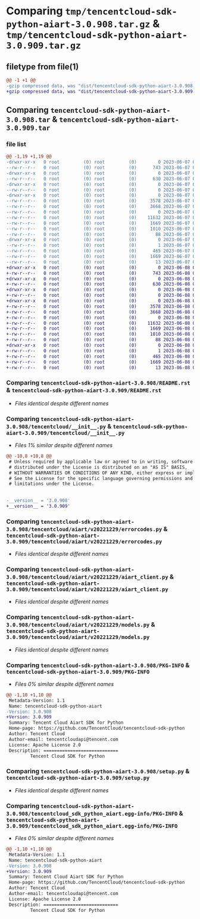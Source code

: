 # Comparing `tmp/tencentcloud-sdk-python-aiart-3.0.908.tar.gz` & `tmp/tencentcloud-sdk-python-aiart-3.0.909.tar.gz`

## filetype from file(1)

```diff
@@ -1 +1 @@
-gzip compressed data, was "dist/tencentcloud-sdk-python-aiart-3.0.908.tar", last modified: Wed Jun  7 00:14:31 2023, max compression
+gzip compressed data, was "dist/tencentcloud-sdk-python-aiart-3.0.909.tar", last modified: Thu Jun  8 00:15:38 2023, max compression
```

## Comparing `tencentcloud-sdk-python-aiart-3.0.908.tar` & `tencentcloud-sdk-python-aiart-3.0.909.tar`

### file list

```diff
@@ -1,19 +1,19 @@
-drwxr-xr-x   0 root         (0) root         (0)        0 2023-06-07 00:14:31.000000 tencentcloud-sdk-python-aiart-3.0.908/
--rw-r--r--   0 root         (0) root         (0)      743 2023-06-07 00:14:31.000000 tencentcloud-sdk-python-aiart-3.0.908/README.rst
-drwxr-xr-x   0 root         (0) root         (0)        0 2023-06-07 00:14:31.000000 tencentcloud-sdk-python-aiart-3.0.908/tencentcloud/
--rw-r--r--   0 root         (0) root         (0)      630 2023-06-07 00:14:31.000000 tencentcloud-sdk-python-aiart-3.0.908/tencentcloud/__init__.py
-drwxr-xr-x   0 root         (0) root         (0)        0 2023-06-07 00:14:31.000000 tencentcloud-sdk-python-aiart-3.0.908/tencentcloud/aiart/
--rw-r--r--   0 root         (0) root         (0)        0 2023-06-07 00:14:31.000000 tencentcloud-sdk-python-aiart-3.0.908/tencentcloud/aiart/__init__.py
-drwxr-xr-x   0 root         (0) root         (0)        0 2023-06-07 00:14:31.000000 tencentcloud-sdk-python-aiart-3.0.908/tencentcloud/aiart/v20221229/
--rw-r--r--   0 root         (0) root         (0)     3578 2023-06-07 00:14:31.000000 tencentcloud-sdk-python-aiart-3.0.908/tencentcloud/aiart/v20221229/errorcodes.py
--rw-r--r--   0 root         (0) root         (0)     3668 2023-06-07 00:14:31.000000 tencentcloud-sdk-python-aiart-3.0.908/tencentcloud/aiart/v20221229/aiart_client.py
--rw-r--r--   0 root         (0) root         (0)        0 2023-06-07 00:14:31.000000 tencentcloud-sdk-python-aiart-3.0.908/tencentcloud/aiart/v20221229/__init__.py
--rw-r--r--   0 root         (0) root         (0)    11632 2023-06-07 00:14:31.000000 tencentcloud-sdk-python-aiart-3.0.908/tencentcloud/aiart/v20221229/models.py
--rw-r--r--   0 root         (0) root         (0)     1669 2023-06-07 00:14:31.000000 tencentcloud-sdk-python-aiart-3.0.908/PKG-INFO
--rw-r--r--   0 root         (0) root         (0)     1010 2023-06-07 00:14:31.000000 tencentcloud-sdk-python-aiart-3.0.908/setup.py
--rw-r--r--   0 root         (0) root         (0)       88 2023-06-07 00:14:31.000000 tencentcloud-sdk-python-aiart-3.0.908/setup.cfg
-drwxr-xr-x   0 root         (0) root         (0)        0 2023-06-07 00:14:31.000000 tencentcloud-sdk-python-aiart-3.0.908/tencentcloud_sdk_python_aiart.egg-info/
--rw-r--r--   0 root         (0) root         (0)        1 2023-06-07 00:14:31.000000 tencentcloud-sdk-python-aiart-3.0.908/tencentcloud_sdk_python_aiart.egg-info/dependency_links.txt
--rw-r--r--   0 root         (0) root         (0)      465 2023-06-07 00:14:31.000000 tencentcloud-sdk-python-aiart-3.0.908/tencentcloud_sdk_python_aiart.egg-info/SOURCES.txt
--rw-r--r--   0 root         (0) root         (0)     1669 2023-06-07 00:14:31.000000 tencentcloud-sdk-python-aiart-3.0.908/tencentcloud_sdk_python_aiart.egg-info/PKG-INFO
--rw-r--r--   0 root         (0) root         (0)       13 2023-06-07 00:14:31.000000 tencentcloud-sdk-python-aiart-3.0.908/tencentcloud_sdk_python_aiart.egg-info/top_level.txt
+drwxr-xr-x   0 root         (0) root         (0)        0 2023-06-08 00:15:38.000000 tencentcloud-sdk-python-aiart-3.0.909/
+-rw-r--r--   0 root         (0) root         (0)      743 2023-06-08 00:15:32.000000 tencentcloud-sdk-python-aiart-3.0.909/README.rst
+drwxr-xr-x   0 root         (0) root         (0)        0 2023-06-08 00:15:38.000000 tencentcloud-sdk-python-aiart-3.0.909/tencentcloud/
+-rw-r--r--   0 root         (0) root         (0)      630 2023-06-08 00:15:33.000000 tencentcloud-sdk-python-aiart-3.0.909/tencentcloud/__init__.py
+drwxr-xr-x   0 root         (0) root         (0)        0 2023-06-08 00:15:38.000000 tencentcloud-sdk-python-aiart-3.0.909/tencentcloud/aiart/
+-rw-r--r--   0 root         (0) root         (0)        0 2023-06-08 00:15:33.000000 tencentcloud-sdk-python-aiart-3.0.909/tencentcloud/aiart/__init__.py
+drwxr-xr-x   0 root         (0) root         (0)        0 2023-06-08 00:15:38.000000 tencentcloud-sdk-python-aiart-3.0.909/tencentcloud/aiart/v20221229/
+-rw-r--r--   0 root         (0) root         (0)     3578 2023-06-08 00:15:34.000000 tencentcloud-sdk-python-aiart-3.0.909/tencentcloud/aiart/v20221229/errorcodes.py
+-rw-r--r--   0 root         (0) root         (0)     3668 2023-06-08 00:15:34.000000 tencentcloud-sdk-python-aiart-3.0.909/tencentcloud/aiart/v20221229/aiart_client.py
+-rw-r--r--   0 root         (0) root         (0)        0 2023-06-08 00:15:34.000000 tencentcloud-sdk-python-aiart-3.0.909/tencentcloud/aiart/v20221229/__init__.py
+-rw-r--r--   0 root         (0) root         (0)    11632 2023-06-08 00:15:34.000000 tencentcloud-sdk-python-aiart-3.0.909/tencentcloud/aiart/v20221229/models.py
+-rw-r--r--   0 root         (0) root         (0)     1669 2023-06-08 00:15:38.000000 tencentcloud-sdk-python-aiart-3.0.909/PKG-INFO
+-rw-r--r--   0 root         (0) root         (0)     1010 2023-06-08 00:15:32.000000 tencentcloud-sdk-python-aiart-3.0.909/setup.py
+-rw-r--r--   0 root         (0) root         (0)       88 2023-06-08 00:15:38.000000 tencentcloud-sdk-python-aiart-3.0.909/setup.cfg
+drwxr-xr-x   0 root         (0) root         (0)        0 2023-06-08 00:15:38.000000 tencentcloud-sdk-python-aiart-3.0.909/tencentcloud_sdk_python_aiart.egg-info/
+-rw-r--r--   0 root         (0) root         (0)        1 2023-06-08 00:15:38.000000 tencentcloud-sdk-python-aiart-3.0.909/tencentcloud_sdk_python_aiart.egg-info/dependency_links.txt
+-rw-r--r--   0 root         (0) root         (0)      465 2023-06-08 00:15:38.000000 tencentcloud-sdk-python-aiart-3.0.909/tencentcloud_sdk_python_aiart.egg-info/SOURCES.txt
+-rw-r--r--   0 root         (0) root         (0)     1669 2023-06-08 00:15:38.000000 tencentcloud-sdk-python-aiart-3.0.909/tencentcloud_sdk_python_aiart.egg-info/PKG-INFO
+-rw-r--r--   0 root         (0) root         (0)       13 2023-06-08 00:15:38.000000 tencentcloud-sdk-python-aiart-3.0.909/tencentcloud_sdk_python_aiart.egg-info/top_level.txt
```

### Comparing `tencentcloud-sdk-python-aiart-3.0.908/README.rst` & `tencentcloud-sdk-python-aiart-3.0.909/README.rst`

 * *Files identical despite different names*

### Comparing `tencentcloud-sdk-python-aiart-3.0.908/tencentcloud/__init__.py` & `tencentcloud-sdk-python-aiart-3.0.909/tencentcloud/__init__.py`

 * *Files 1% similar despite different names*

```diff
@@ -10,8 +10,8 @@
 # Unless required by applicable law or agreed to in writing, software
 # distributed under the License is distributed on an "AS IS" BASIS,
 # WITHOUT WARRANTIES OR CONDITIONS OF ANY KIND, either express or implied.
 # See the License for the specific language governing permissions and
 # limitations under the License.
 
 
-__version__ = '3.0.908'
+__version__ = '3.0.909'
```

### Comparing `tencentcloud-sdk-python-aiart-3.0.908/tencentcloud/aiart/v20221229/errorcodes.py` & `tencentcloud-sdk-python-aiart-3.0.909/tencentcloud/aiart/v20221229/errorcodes.py`

 * *Files identical despite different names*

### Comparing `tencentcloud-sdk-python-aiart-3.0.908/tencentcloud/aiart/v20221229/aiart_client.py` & `tencentcloud-sdk-python-aiart-3.0.909/tencentcloud/aiart/v20221229/aiart_client.py`

 * *Files identical despite different names*

### Comparing `tencentcloud-sdk-python-aiart-3.0.908/tencentcloud/aiart/v20221229/models.py` & `tencentcloud-sdk-python-aiart-3.0.909/tencentcloud/aiart/v20221229/models.py`

 * *Files identical despite different names*

### Comparing `tencentcloud-sdk-python-aiart-3.0.908/PKG-INFO` & `tencentcloud-sdk-python-aiart-3.0.909/PKG-INFO`

 * *Files 0% similar despite different names*

```diff
@@ -1,10 +1,10 @@
 Metadata-Version: 1.1
 Name: tencentcloud-sdk-python-aiart
-Version: 3.0.908
+Version: 3.0.909
 Summary: Tencent Cloud Aiart SDK for Python
 Home-page: https://github.com/TencentCloud/tencentcloud-sdk-python
 Author: Tencent Cloud
 Author-email: tencentcloudapi@tencent.com
 License: Apache License 2.0
 Description: ============================
         Tencent Cloud SDK for Python
```

### Comparing `tencentcloud-sdk-python-aiart-3.0.908/setup.py` & `tencentcloud-sdk-python-aiart-3.0.909/setup.py`

 * *Files identical despite different names*

### Comparing `tencentcloud-sdk-python-aiart-3.0.908/tencentcloud_sdk_python_aiart.egg-info/PKG-INFO` & `tencentcloud-sdk-python-aiart-3.0.909/tencentcloud_sdk_python_aiart.egg-info/PKG-INFO`

 * *Files 0% similar despite different names*

```diff
@@ -1,10 +1,10 @@
 Metadata-Version: 1.1
 Name: tencentcloud-sdk-python-aiart
-Version: 3.0.908
+Version: 3.0.909
 Summary: Tencent Cloud Aiart SDK for Python
 Home-page: https://github.com/TencentCloud/tencentcloud-sdk-python
 Author: Tencent Cloud
 Author-email: tencentcloudapi@tencent.com
 License: Apache License 2.0
 Description: ============================
         Tencent Cloud SDK for Python
```

